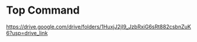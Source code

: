 # **Top Command**

https://drive.google.com/drive/folders/1HuxjJ2jI9_JzbRxiG6sRt882csbnZuK6?usp=drive_link
